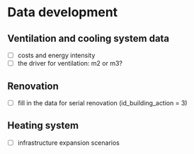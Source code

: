 # Data development

## Ventilation and cooling system data
- [ ] costs and energy intensity
- [ ] the driver for ventilation: m2 or m3?

## Renovation
- [ ] fill in the data for serial renovation (id_building_action = 3)

## Heating system
- [ ] infrastructure expansion scenarios

